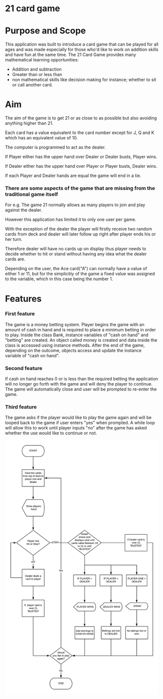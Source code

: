 # 21 card game

# Purpose and Scope
This application was built to introduce a card game that can be played for all ages and was made especially for those who'd like to work on addition skills and have fun at the same time. The 21 Card Game provides many mathematical learning opportunities:

- Addition and subtraction
- Greater than or less than
- non mathematical skills like decision making for instance; whether to sit or call another card.

# Aim
The aim of the game is to get 21 or as close to as possible but also avoiding anything higher than 21.

Each card has a value equivalent to the card number except for J, Q and K which has an equivalent value of 10.

The computer is programmed to act as the dealer.

If Player either has the upper hand over Dealer or Dealer busts, Player wins.

If Dealer either has the upper hand over Player or Player busts, Dealer wins.

If each Player and Dealer hands are equal the game will end in a tie. 

### There are some aspects of the game that are missing from the traditional game itself
For e.g. The game 21 normally allows as many players to join and play against the dealer.

However this application has limited it to only one user per game.

With the exception of the dealer the player will firstly receive two random cards from deck and dealer will later follow up right after player ends his or her turn. 

Therefore dealer will have no cards up on display thus player needs to decide whether to hit or stand without having any idea what the dealer cards are.

Depending on the user, the Ace card("A") can normally have a value of either 1 or 11, but for the simplicitiy of the game a fixed value was assigned to the variable, which in this case being the number 1.

# Features

### First feature 
The game is a money betting system. Player begins the game with an amount of cash in hand and is required to place a minimum betting in order to play. Inside the class Bank, instance variables of "cash on hand" and "betting" are created. An object called money is created and data inside the class is accessed using instance methods. After the end of the game, depending on the outcome, objects access and update the instance variable of "cash on hand".

### Second feature
If cash on hand reaches 0 or is less than the required betting the application will no longer go forth with the game and will deny the player to continue. The game will automatically close and user will be prompted to re-enter the game.

### Third feature
The game asks if the player would like to play the game again and will be looped back to the game if user enters "yes" when prompted. A while loop will allow this to work until player inputs "no" after the game has asked whether the use would like to continue or not. 

![flowchart](./doc/Terminalapp21.png)




















